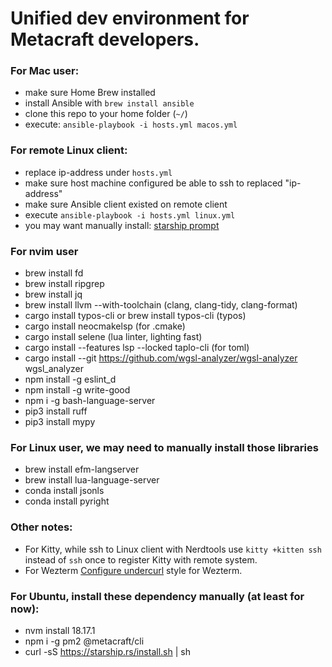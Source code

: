 # Unified dev environment for Metacraft developers.

### For Mac user:
- make sure Home Brew installed
- install Ansible with `brew install ansible`
- clone this repo to your home folder (`~/`)
- execute: `ansible-playbook -i hosts.yml macos.yml`

### For remote Linux client:
- replace ip-address under `hosts.yml`
- make sure host machine configured be able to ssh to replaced "ip-address"
- make sure Ansible client existed on remote client
- execute `ansible-playbook -i hosts.yml linux.yml`
- you may want manually install: [starship prompt](https://starship.rs/guide/#%F0%9F%9A%80-installation) 

### For nvim user
- brew install fd
- brew install ripgrep
- brew install jq
- brew install llvm --with-toolchain (clang, clang-tidy, clang-format)
- cargo install typos-cli or brew install typos-cli (typos)
- cargo install neocmakelsp (for .cmake)
- cargo install selene (lua linter, lighting fast)
- cargo install --features lsp --locked taplo-cli (for toml)
- cargo install --git https://github.com/wgsl-analyzer/wgsl-analyzer wgsl_analyzer
- npm install -g eslint_d
- npm install -g write-good
- npm i -g bash-language-server
- pip3 install ruff
- pip3 install mypy

### For Linux user, we may need to manually install those libraries
- brew install efm-langserver
- brew install lua-language-server
- conda install jsonls
- conda install pyright

### Other notes:
- For Kitty, while ssh to Linux client with Nerdtools use `kitty +kitten ssh` instead of `ssh` once to register Kitty with remote system.
- For Wezterm [Configure undercurl](https://wezfurlong.org/wezterm/faq.html?h=undercurl#how-do-i-enable-undercurl-curly-underlines) style for Wezterm.

### For Ubuntu, install these dependency manually (at least for now):
- nvm install 18.17.1
- npm i -g pm2 @metacraft/cli
- curl -sS https://starship.rs/install.sh | sh
